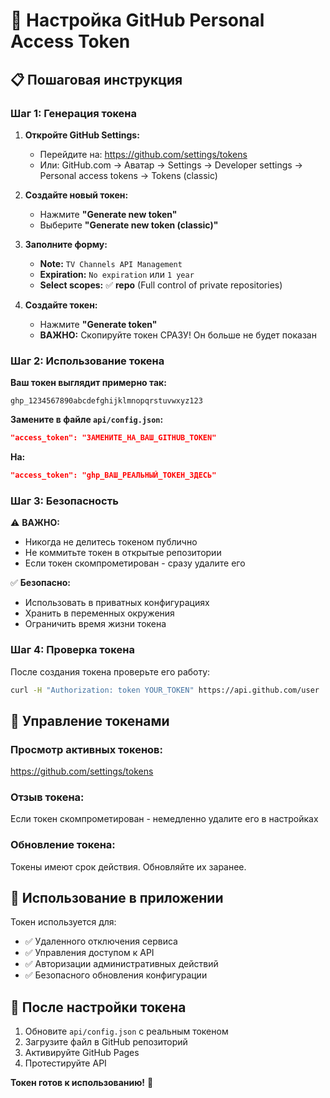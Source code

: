 # 🔐 Настройка GitHub Personal Access Token

## 📋 Пошаговая инструкция

### **Шаг 1: Генерация токена**
1. **Откройте GitHub Settings:**
   - Перейдите на: https://github.com/settings/tokens
   - Или: GitHub.com → Аватар → Settings → Developer settings → Personal access tokens → Tokens (classic)

2. **Создайте новый токен:**
   - Нажмите **"Generate new token"**
   - Выберите **"Generate new token (classic)"**

3. **Заполните форму:**
   - **Note:** `TV Channels API Management`
   - **Expiration:** `No expiration` или `1 year`
   - **Select scopes:** ✅ **repo** (Full control of private repositories)

4. **Создайте токен:**
   - Нажмите **"Generate token"**
   - **ВАЖНО:** Скопируйте токен СРАЗУ! Он больше не будет показан

### **Шаг 2: Использование токена**

**Ваш токен выглядит примерно так:**
```
ghp_1234567890abcdefghijklmnopqrstuvwxyz123
```

**Замените в файле `api/config.json`:**
```json
"access_token": "ЗАМЕНИТЕ_НА_ВАШ_GITHUB_TOKEN"
```
**На:**
```json
"access_token": "ghp_ВАШ_РЕАЛЬНЫЙ_ТОКЕН_ЗДЕСЬ"
```

### **Шаг 3: Безопасность**

⚠️ **ВАЖНО:**
- Никогда не делитесь токеном публично
- Не коммитьте токен в открытые репозитории
- Если токен скомпрометирован - сразу удалите его

✅ **Безопасно:**
- Использовать в приватных конфигурациях
- Хранить в переменных окружения
- Ограничить время жизни токена

### **Шаг 4: Проверка токена**

После создания токена проверьте его работу:
```bash
curl -H "Authorization: token YOUR_TOKEN" https://api.github.com/user
```

## 🔧 Управление токенами

### **Просмотр активных токенов:**
https://github.com/settings/tokens

### **Отзыв токена:**
Если токен скомпрометирован - немедленно удалите его в настройках

### **Обновление токена:**
Токены имеют срок действия. Обновляйте их заранее.

## 📱 Использование в приложении

Токен используется для:
- ✅ Удаленного отключения сервиса
- ✅ Управления доступом к API
- ✅ Авторизации административных действий
- ✅ Безопасного обновления конфигурации

## 🎯 После настройки токена

1. Обновите `api/config.json` с реальным токеном
2. Загрузите файл в GitHub репозиторий
3. Активируйте GitHub Pages
4. Протестируйте API

**Токен готов к использованию!** 🚀 